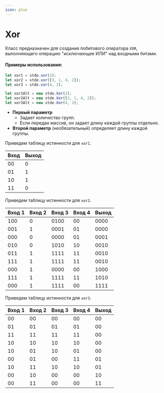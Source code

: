 ```yaml
---
icon: plus
---
```


# Xor

Класс предназначен для создания побитового оператора `XOR`, выполняющего операцию "исключающее ИЛИ" над входными битами.

#### Примеры использования:

```typescript
let xor1 = stde.xor(2);
let xor2 = stde.xor([3, 1, 4, 2]);
let xor3 = stde.xor(4, 2);

let xor1Alt = new stde.Xor(2);
let xor2Alt = new stde.Xor([3, 1, 4, 2]);
let xor3Alt = new stde.Xor(4, 2);
```

* **Первый параметр**
  * Задает количество групп.
  * Если передан массив, он задает длину каждой группы отдельно.
* **Второй параметр** (необязательный) определяет длину каждой группы.

Приведем таблицу истинности для `xor1`.

| Вход | Выход |
| ---- | ----- |
| 00   | 0     |
| 01   | 1     |
| 10   | 1     |
| 11   | 0     |

Приведем таблицу истинности для `xor2`.

| Вход 1 | Вход 2 | Вход 3 | Вход 4 | Выход |
| ------ | ------ | ------ | ------ | ----- |
| 100    | 0      | 0100   | 00     | 0000  |
| 001    | 1      | 0001   | 01     | 0000  |
| 000    | 0      | 0000   | 01     | 0001  |
| 010    | 0      | 1010   | 10     | 0010  |
| 011    | 1      | 1111   | 11     | 0010  |
| 111    | 1      | 1111   | 11     | 0010  |
| 000    | 1      | 0000   | 00     | 1000  |
| 111    | 1      | 1111   | 11     | 1010  |
| 000    | 1      | 1111   | 00     | 1111  |

Приведем таблицу истинности для `xor3`.

| Вход 1 | Вход 2 | Вход 3 | Вход 4 | Выход |
| ------ | ------ | ------ | ------ | ----- |
| 00     | 00     | 00     | 00     | 00    |
| 01     | 01     | 01     | 01     | 00    |
| 11     | 11     | 11     | 11     | 00    |
| 10     | 10     | 10     | 10     | 00    |
| 10     | 01     | 10     | 01     | 00    |
| 00     | 01     | 00     | 11     | 01    |
| 10     | 11     | 10     | 10     | 01    |
| 00     | 10     | 00     | 00     | 10    |
| 00     | 11     | 00     | 00     | 11    |
